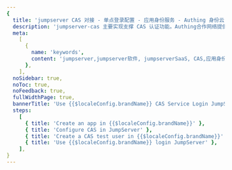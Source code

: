 ```yaml
---
{
  title: 'jumpserver CAS 对接 - 单点登录配置 - 应用身份服务 - Authing 身份云',
  description: 'jumpserver-cas 主要实现支撑 CAS 认证功能。Authing合作网络提供 jumpserver对接，单点登录，SSO，实现应用的快捷登录、免密登录，提升员工办公体验、增强用户体验，增强企业数字化服务水平。',
  meta:
    [
      {
        name: 'keywords',
        content: 'jumpserver,jumpserver软件, jumpserverSaaS, CAS,应用身份服务,认证配置,Authing身份云',
      },
    ],
  noSidebar: true,
  noToc: true,
  noFeedback: true,
  fullWidthPage: true,
  bannerTitle: 'Use {{$localeConfig.brandName}} CAS Service Login JumpServer',
  steps:
    [
      { title: 'Create an app in {{$localeConfig.brandName}}' },
      { title: 'Configure CAS in JumpServer' },
      { title: 'Create a CAS test user in {{$localeConfig.brandName}}' },
      { title: 'Use {{$localeConfig.brandName}} login JumpServer' },
    ],
}
---
```


<IntegrationDetail backLink="/en/integration/"/>
